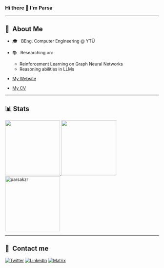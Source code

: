 ### Hi there 👋 I'm Parsa

---

## 🔵 &nbsp;About Me

- 🎓 &nbsp; BEng. Computer Engineering @ YTÜ
- 📚 &nbsp; Researching on:
  - Reinforcement Learning on Graph Neural Networks
  - Reasoning abilities in LLMs
    
- [My Website](https://parsakzr.github.io/)
- [My CV](https://raw.githubusercontent.com/parsakzr/parsakzr/master/CV-Parsa-2024.pdf)
---
## 📊 Stats

<p>
<a href="https://github.com/parsakzr">
  <img height="180em" src="https://github-readme-stats.vercel.app/api?username=parsakzr&show_icons=true&theme=tokyonight&hide_border=true" />
  <img height="180em" src="https://github-readme-stats-eight-theta.vercel.app/api/top-langs/?username=parsakzr&theme=tokyonight&hide_border=true&layout=compact&exclude_lang=java+r" />
  <img height="180em" src="https://github-readme-streak-stats.herokuapp.com/?user=parsakzr&theme=tokyonight&hide_border=true" alt="parsakzr" />
</a>
</p>

---
## 🤙 &nbsp;Contact me

[![Twitter](https://img.shields.io/badge/@DevParsa-%231DA1F2.svg?&style=for-the-badge&logo=Twitter&logoColor=white)](https://twitter.com/DevParsa)
[![LinkedIn](https://img.shields.io/badge/@Parsakzr-0077B5?style=for-the-badge&logo=linkedin&logoColor=white)](https://www.linkedin.com/in/parsakzr/)
[![Matrix](https://img.shields.io/badge/parsak:matrix.org-2b2b2b?logo=Matrix&style=for-the-badge&logoColor=white)](https://matrix.to/#/@parsak:matrix.org)
